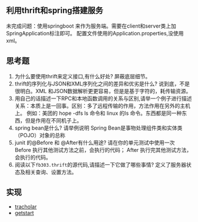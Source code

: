 ## 利用thrift和spring搭建服务
 未完成问题：使用springboot 来作为服务端。需要在client和server类上加SpringApplication标注即可。
 配置文件使用的Application.properties,没使用xml。

## 思考题
1. 为什么要使用thrift来定义接口,有什么好处?
      屏蔽底层细节。
2. thrift的序列化与JSON和XML序列化之间的差异和优劣是什么?
      说到底，不是很明白。XML 和JSON数据解析更更容易，但是是基于字符的，耗传输资源。
3. 用自己的话描述一下RPC和本地函数调用的关系与区别,请举一个例子进行描述
      关系：本质上是一回事。区别：多了远程传输的作用，方法作用在另外的主机上。
      例如：美团的 hope -dfs  ls 命令和 linux 的ls 命令。东西都是同一种东西，但是作用在不同机子上。
4. spring bean是什么? 请举例说明
      Spring Bean是事物处理组件类和实体类（POJO）对象的总称
5. junit 的@Before 和 @After有什么用途? 请在你的单元测试中使用一次
       Before 执行其他测试方法之前，会执行的代码；
       After  执行完其他测试方法，会执行的代码。
6. 阅读以下`fb303.thrift`的源代码,请描述一下它做了哪些事情?
       定义了服务器状态及相关查询、设置方法。


## 实现
- [tracholar](tracholar/)
- [getstart](getstart/)